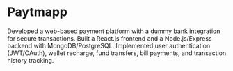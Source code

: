 # Paytmapp
Developed a web-based payment platform with a dummy bank integration for secure transactions. Built a React.js  frontend and a Node.js/Express backend with MongoDB/PostgreSQL. Implemented user authentication (JWT/OAuth), wallet recharge, fund transfers, bill payments, and transaction history tracking.
